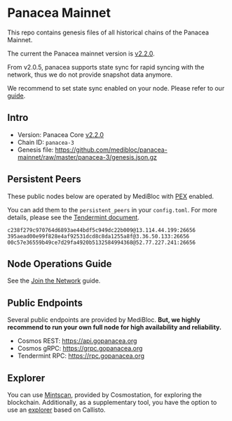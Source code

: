 # Panacea Mainnet

This repo contains genesis files of all historical chains of the Panacea Mainnet.

The current the Panacea mainnet version is [v2.2.0](https://github.com/medibloc/panacea-core/releases/tag/v2.2.0).

From v2.0.5, panacea supports state sync for rapid syncing with the network, thus we do not provide snapshot data anymore.

We recommend to set state sync enabled on your node. Please refer to our [guide](https://docs.gopanacea.org/guide/join-the-network#state-sync).

## Intro

- Version: Panacea Core [v2.2.0](https://github.com/medibloc/panacea-core/releases/tag/v2.2.0)
- Chain ID: `panacea-3`
- Genesis file: https://github.com/medibloc/panacea-mainnet/raw/master/panacea-3/genesis.json.gz


## Persistent Peers

These public nodes below are operated by MediBloc with [PEX](https://github.com/cometbft/cometbft/blob/main/spec/p2p/implementation/pex.md) enabled.

You can add them to the `persistent_peers` in your `config.toml`. For more details, please see the [Tendermint document](https://docs.tendermint.com/v0.34/tendermint-core/using-tendermint.html#peers).

```
c238f279c970764d6893ae44bdf5c949dc22b009@13.114.44.199:26656
395aead00e99f828e4af92531dcd8c8da1255a8f@3.36.50.133:26656
00c57e36559b49ce7d29fa4920b5132584994368@52.77.227.241:26656
```


## Node Operations Guide

See the [Join the Network](https://docs.gopanacea.org/guide/join-the-network) guide.


## Public Endpoints

Several public endpoints are provided by MediBloc.
**But, we highly recommend to run your own full node for high availability and reliability.**

- Cosmos REST: https://api.gopanacea.org
- Cosmos gRPC: https://grpc.gopanacea.org
- Tendermint RPC: https://rpc.gopanacea.org


## Explorer

You can use [Mintscan](https://www.mintscan.io/medibloc), provided by Cosmostation, for exploring the blockchain. 
Additionally, as a supplementary tool, you have the option to use an [explorer](https://explorer.gopanacea.org) based on Callisto.